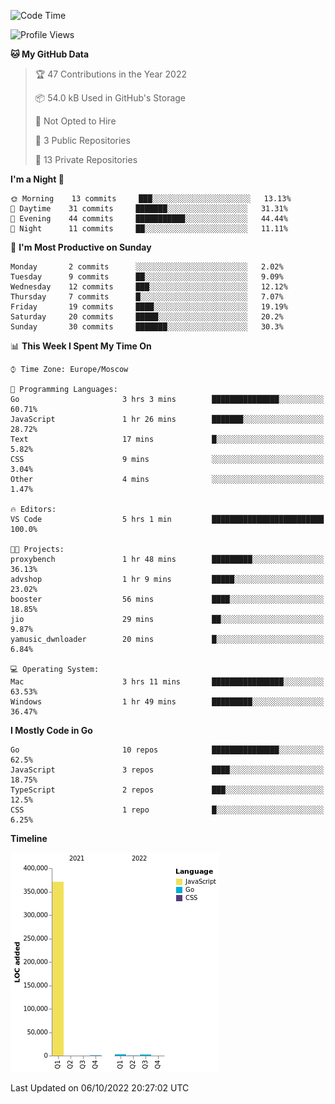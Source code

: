 <!--START_SECTION:waka-->
![Code Time](http://img.shields.io/badge/Code%20Time-420%20hrs%2045%20mins-blue)

![Profile Views](http://img.shields.io/badge/Profile%20Views-0-blue)

**🐱 My GitHub Data** 

> 🏆 47 Contributions in the Year 2022
 > 
> 📦 54.0 kB Used in GitHub's Storage 
 > 
> 🚫 Not Opted to Hire
 > 
> 📜 3 Public Repositories 
 > 
> 🔑 13 Private Repositories  
 > 
**I'm a Night 🦉** 

```text
🌞 Morning    13 commits     ███░░░░░░░░░░░░░░░░░░░░░░   13.13% 
🌆 Daytime    31 commits     ███████░░░░░░░░░░░░░░░░░░   31.31% 
🌃 Evening    44 commits     ███████████░░░░░░░░░░░░░░   44.44% 
🌙 Night      11 commits     ██░░░░░░░░░░░░░░░░░░░░░░░   11.11%

```
📅 **I'm Most Productive on Sunday** 

```text
Monday       2 commits      ░░░░░░░░░░░░░░░░░░░░░░░░░   2.02% 
Tuesday      9 commits      ██░░░░░░░░░░░░░░░░░░░░░░░   9.09% 
Wednesday    12 commits     ███░░░░░░░░░░░░░░░░░░░░░░   12.12% 
Thursday     7 commits      █░░░░░░░░░░░░░░░░░░░░░░░░   7.07% 
Friday       19 commits     ████░░░░░░░░░░░░░░░░░░░░░   19.19% 
Saturday     20 commits     █████░░░░░░░░░░░░░░░░░░░░   20.2% 
Sunday       30 commits     ███████░░░░░░░░░░░░░░░░░░   30.3%

```


📊 **This Week I Spent My Time On** 

```text
⌚︎ Time Zone: Europe/Moscow

💬 Programming Languages: 
Go                       3 hrs 3 mins        ███████████████░░░░░░░░░░   60.71% 
JavaScript               1 hr 26 mins        ███████░░░░░░░░░░░░░░░░░░   28.72% 
Text                     17 mins             █░░░░░░░░░░░░░░░░░░░░░░░░   5.82% 
CSS                      9 mins              ░░░░░░░░░░░░░░░░░░░░░░░░░   3.04% 
Other                    4 mins              ░░░░░░░░░░░░░░░░░░░░░░░░░   1.47%

🔥 Editors: 
VS Code                  5 hrs 1 min         █████████████████████████   100.0%

🐱‍💻 Projects: 
proxybench               1 hr 48 mins        █████████░░░░░░░░░░░░░░░░   36.13% 
advshop                  1 hr 9 mins         █████░░░░░░░░░░░░░░░░░░░░   23.02% 
booster                  56 mins             ████░░░░░░░░░░░░░░░░░░░░░   18.85% 
jio                      29 mins             ██░░░░░░░░░░░░░░░░░░░░░░░   9.87% 
yamusic_dwnloader        20 mins             █░░░░░░░░░░░░░░░░░░░░░░░░   6.84%

💻 Operating System: 
Mac                      3 hrs 11 mins       ████████████████░░░░░░░░░   63.53% 
Windows                  1 hr 49 mins        █████████░░░░░░░░░░░░░░░░   36.47%

```

**I Mostly Code in Go** 

```text
Go                       10 repos            ███████████████░░░░░░░░░░   62.5% 
JavaScript               3 repos             ████░░░░░░░░░░░░░░░░░░░░░   18.75% 
TypeScript               2 repos             ███░░░░░░░░░░░░░░░░░░░░░░   12.5% 
CSS                      1 repo              █░░░░░░░░░░░░░░░░░░░░░░░░   6.25%

```


**Timeline**

![Chart not found](https://raw.githubusercontent.com/jeezft/jeezft/main/charts/bar_graph.png) 


 Last Updated on 06/10/2022 20:27:02 UTC
<!--END_SECTION:waka-->
